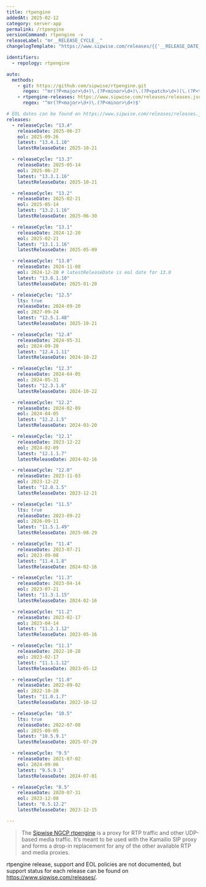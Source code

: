 ```yaml
---
title: rtpengine
addedAt: 2025-02-12
category: server-app
permalink: /rtpengine
versionCommand: rtpengine -v
releaseLabel: "mr__RELEASE_CYCLE__"
changelogTemplate: "https://www.sipwise.com/releases/{{'__RELEASE_DATE__'|split:'-'|first}}/mr__RELEASE_CYCLE__"

identifiers:
  - repology: rtpengine

auto:
  methods:
    - git: https://github.com/sipwise/rtpengine.git
      regex: '^mr(?P<major>\d+)\.(?P<minor>\d+)\.(?P<patch>\d+)(\.(?P<tiny>\d+))?$'
    - rtpengine-releases: https://www.sipwise.com/releases/releases.json
      regex: '^mr(?P<major>\d+)\.(?P<minor>\d+)$'

# EOL dates can be found on https://www.sipwise.com/releases/releases.json.
releases:
  - releaseCycle: "13.4"
    releaseDate: 2025-06-27
    eol: 2025-09-26
    latest: "13.4.1.10"
    latestReleaseDate: 2025-10-21

  - releaseCycle: "13.3"
    releaseDate: 2025-05-14
    eol: 2025-06-27
    latest: "13.3.1.16"
    latestReleaseDate: 2025-10-21

  - releaseCycle: "13.2"
    releaseDate: 2025-02-21
    eol: 2025-05-14
    latest: "13.2.1.16"
    latestReleaseDate: 2025-06-30

  - releaseCycle: "13.1"
    releaseDate: 2024-12-20
    eol: 2025-02-21
    latest: "13.1.1.16"
    latestReleaseDate: 2025-05-09

  - releaseCycle: "13.0"
    releaseDate: 2024-11-08
    eol: 2024-12-20 # latestReleaseDate is eol date for 13.0
    latest: "13.0.1.10"
    latestReleaseDate: 2025-01-20

  - releaseCycle: "12.5"
    lts: true
    releaseDate: 2024-09-20
    eol: 2027-09-24
    latest: "12.5.1.48"
    latestReleaseDate: 2025-10-21

  - releaseCycle: "12.4"
    releaseDate: 2024-05-31
    eol: 2024-09-20
    latest: "12.4.1.11"
    latestReleaseDate: 2024-10-22

  - releaseCycle: "12.3"
    releaseDate: 2024-04-05
    eol: 2024-05-31
    latest: "12.3.1.6"
    latestReleaseDate: 2024-10-22

  - releaseCycle: "12.2"
    releaseDate: 2024-02-09
    eol: 2024-04-05
    latest: "12.2.1.5"
    latestReleaseDate: 2024-03-20

  - releaseCycle: "12.1"
    releaseDate: 2023-12-22
    eol: 2024-02-09
    latest: "12.1.1.7"
    latestReleaseDate: 2024-02-16

  - releaseCycle: "12.0"
    releaseDate: 2023-11-03
    eol: 2023-12-22
    latest: "12.0.1.5"
    latestReleaseDate: 2023-12-21

  - releaseCycle: "11.5"
    lts: true
    releaseDate: 2023-09-22
    eol: 2026-09-11
    latest: "11.5.1.49"
    latestReleaseDate: 2025-08-29

  - releaseCycle: "11.4"
    releaseDate: 2023-07-21
    eol: 2023-09-08
    latest: "11.4.1.8"
    latestReleaseDate: 2024-02-16

  - releaseCycle: "11.3"
    releaseDate: 2023-04-14
    eol: 2023-07-21
    latest: "11.3.1.15"
    latestReleaseDate: 2024-02-16

  - releaseCycle: "11.2"
    releaseDate: 2023-02-17
    eol: 2023-04-14
    latest: "11.2.1.12"
    latestReleaseDate: 2023-05-16

  - releaseCycle: "11.1"
    releaseDate: 2022-10-28
    eol: 2023-02-17
    latest: "11.1.1.12"
    latestReleaseDate: 2023-05-12

  - releaseCycle: "11.0"
    releaseDate: 2022-09-02
    eol: 2022-10-28
    latest: "11.0.1.7"
    latestReleaseDate: 2022-10-12

  - releaseCycle: "10.5"
    lts: true
    releaseDate: 2022-07-08
    eol: 2025-09-05
    latest: "10.5.9.1"
    latestReleaseDate: 2025-07-29

  - releaseCycle: "9.5"
    releaseDate: 2021-07-02
    eol: 2024-09-06
    latest: "9.5.9.1"
    latestReleaseDate: 2024-07-01

  - releaseCycle: "8.5"
    releaseDate: 2020-07-31
    eol: 2023-12-08
    latest: "8.5.12.2"
    latestReleaseDate: 2023-12-15

---
```


> The [Sipwise NGCP rtpengine](https://www.sipwise.com/products/rtpengine/) is a proxy for RTP traffic and other UDP-based media traffic.
> It’s meant to be used with the Kamailio SIP proxy and forms a drop-in replacement for any of the other available RTP and media proxies.

rtpengine release, support and EOL policies are not documented, but support status for each release can be found on <https://www.sipwise.com/releases/>.
